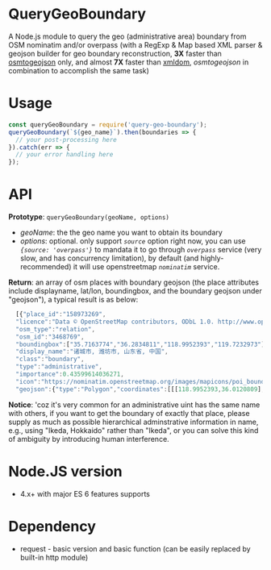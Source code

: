 # QueryGeoBoundary
A Node.js module to query the geo (administrative area) boundary from OSM nominatim and/or overpass (with a RegExp & Map based XML parser & geojson builder for geo boundary reconstruction, **3X** faster than [osmtogeojson](https://github.com/tyrasd/osmtogeojson) only, and almost **7X** faster than [xmldom](https://github.com/jindw/xmldom), *osmtogeojson* in combination to accomplish the same task)

# Usage
```js
const queryGeoBoundary = require('query-geo-boundary');
queryGeoBoundary(`${geo_name}`).then(boundaries => {
  // your post-processing here
}).catch(err => {
  // your error handling here
});
```

# API
**Prototype**: `queryGeoBoundary(geoName, options)`
  - *geoName*: the the geo name you want to obtain its boundary
  - *options*: optional. only support *`source`* option right now, you can use *`{source: 'overpass'}`* to mandata it to go through *`overpass`* service (very slow, and has concurrency limitation), by default (and highly-recommended) it will use openstreetmap *`nominatim`* service.

**Return**: an array of osm places with boundary geojson (the place attributes include displayname, lat/lon, boundingbox, and the boundary geojson under "geojson"), a typical result is as below:
```js
  [{"place_id":"158973269",
  "licence":"Data © OpenStreetMap contributors, ODbL 1.0. http://www.openstreetmap.org/copyright",
  "osm_type":"relation",
  "osm_id":"3468769",
  "boundingbox":["35.7163774","36.2834811","118.9952393","119.7232973"],"lat":"35.9989034","lon":"119.342173467495",
  "display_name":"诸城市, 潍坊市, 山东省, 中国",
  "class":"boundary",
  "type":"administrative",
  "importance":0.43599614036271,
  "icon":"https://nominatim.openstreetmap.org/images/mapicons/poi_boundary_administrative.p.20.png",
  "geojson":{"type":"Polygon","coordinates":[[[118.9952393,36.0120809],...,[118.9952393,36.0120809]]]}}]
```
**Notice**: 'coz it's very common for an administrative uint has the same name with others, if you want to get the boundary of exactly that place, please supply as much as possible hierarchical adminstrative information in name, e.g., using "Ikeda, Hokkaido" rather than "Ikeda", or you can solve this kind of ambiguity by introducing human interference.

# Node.JS version
  - 4.x+ with major ES 6 features supports
  
# Dependency
  - request - basic version and basic function (can be easily replaced by built-in http module)
